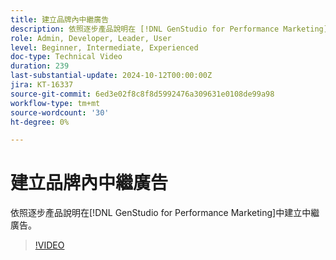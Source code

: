 ```yaml
---
title: 建立品牌內中繼廣告
description: 依照逐步產品說明在 [!DNL GenStudio for Performance Marketing]中建立中繼廣告。
role: Admin, Developer, Leader, User
level: Beginner, Intermediate, Experienced
doc-type: Technical Video
duration: 239
last-substantial-update: 2024-10-12T00:00:00Z
jira: KT-16337
source-git-commit: 6ed3e02f8c8f8d5992476a309631e0108de99a98
workflow-type: tm+mt
source-wordcount: '30'
ht-degree: 0%

---
```



# 建立品牌內中繼廣告

依照逐步產品說明在[!DNL GenStudio for Performance Marketing]中建立中繼廣告。

>[!VIDEO](https://video.tv.adobe.com/v/3435057/?learn=on)
